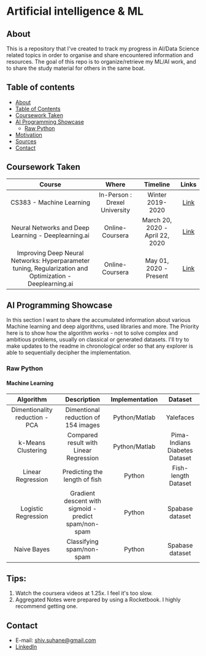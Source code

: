 # Artificial intelligence & ML 

## About
This is a repository that I've created to track my progress in AI/Data Science related topics in order to organise and share encountered information and resources. The goal of this repo is to organize/retrieve my ML/AI work, and to share the study material for others in the same boat.

## Table of contents
- [About](#about)
- [Table of Contents](#table-of-contents)
- [Coursework Taken](#coursework-taken)
- [AI Programming Showcase](#ai-programming-showcase)
	+ [Raw Python](#raw-python)
- [Motivation](#motivation)
- [Sources](#sources)
- [Contact](#contact)

## Coursework Taken
| Course  | Where | Timeline | Links |
| :---: | :---: | :---: | :---: |
| CS383 - Machine Learning | In-Person : Drexel University | Winter 2019-2020 | [Link](http://catalog.drexel.edu/search/?P=CS%20383) |
| Neural Networks and Deep Learning - Deeplearning.ai | Online-Coursera | March 20, 2020 - April 22, 2020 | [Link](https://www.coursera.org/learn/neural-networks-deep-learning/) |
| Improving Deep Neural Networks: Hyperparameter tuning, Regularization and Optimization - Deeplearning.ai | Online-Coursera | May 01, 2020 - Present | [Link](https://www.coursera.org/learn/deep-neural-network?specialization=deep-learning) |


## AI Programming Showcase
In this section I want to share the accumulated information about various Machine learning and deep algorithms, used libraries and more. The Priority here is to show how the algorithm works - not to solve complex and ambitious problems, usually on classical or generated datasets. I'll try to make updates to the readme in chronological order so that any explorer is able to sequentially decipher the implementation.

### Raw Python

#### Machine Learning
| Algorithm  | Description | Implementation | Dataset 
| :---: | :---: | :---: | :---: 
| Dimentionality reduction - PCA | Dimentional reduction of 154 images | Python/Matlab | Yalefaces | 18.04.2017 
| k-Means Clustering | Compared result with Linear Regression |  Python/Matlab  | Pima-Indians Diabetes Dataset 
| Linear Regression | Predicting the length of fish| Python | Fish-length Dataset
| Logistic Regression | Gradient descent with sigmoid - predict spam/non-spam  | Python | Spabase dataset
| Naive Bayes | Classifying spam/non-spam | Python  | Spabase dataset 


## Tips:
1. Watch the coursera videos at 1.25x. I feel it's too slow.
2. Aggregated Notes were prepared by using a Rocketbook. I highly recommend getting one.

## Contact
- E-mail: shiv.suhane@gmail.com
- [LinkedIn](https://www.linkedin.com/in/shivansh-suhane/)
